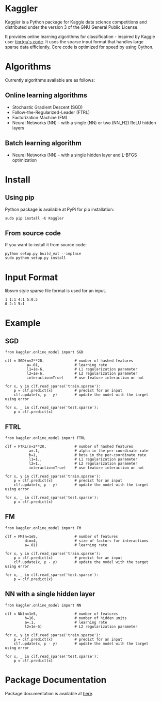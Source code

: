 # Kaggler
Kaggler is a Python package for Kaggle data science competitions and distributed under the version 3 of the GNU General Public License.

It provides online learning algorithms for classification - inspired by Kaggle user [tinrtgu's code](http://goo.gl/K8hQBx).  It uses the sparse input format that handles large sparse data efficiently.  Core code is optimized for speed by using Cython.

# Algorithms
Currently algorithms available are as follows:

## Online learning algorithms
* Stochastic Gradient Descent (SGD)
* Follow-the-Regularized-Leader (FTRL)
* Factorization Machine (FM)
* Neural Networks (NN) - with a single (NN) or two (NN_H2) ReLU hidden layers

## Batch learning algorithm
* Neural Networks (NN) - with a single hidden layer and L-BFGS optimization

# Install
## Using pip
Python package is available at PyPi for pip installation:
```
sudo pip install -U Kaggler
```

## From source code
If you want to install it from source code:
```
python setup.py build_ext --inplace
sudo python setup.py install
```

# Input Format
libsvm style sparse file format is used for an input.
```
1 1:1 4:1 5:0.5
0 2:1 5:1
```

# Example
## SGD
```
from kaggler.online_model import SGD

clf = SGD(n=2**20,              # number of hashed features
          a=.01,                # learning rate
          l1=1e-6,              # L1 regularization parameter
          l2=1e-6,              # L2 regularization parameter
          interaction=True)     # use feature interaction or not

for x, y in clf.read_sparse('train.sparse'):
    p = clf.predict(x)          # predict for an input
    clf.update(x, p - y)        # update the model with the target using error

for x, _ in clf.read_sparse('test.sparse'):
    p = clf.predict(x)
```


## FTRL
```
from kaggler.online_model import FTRL

clf = FTRL(n=2**20,             # number of hashed features
           a=.1,                # alpha in the per-coordinate rate
           b=1,                 # beta in the per-coordinate rate
           l1=1.,               # L1 regularization parameter
           l2=1.,               # L2 regularization parameter
           interaction=True)    # use feature interaction or not

for x, y in clf.read_sparse('train.sparse'):
    p = clf.predict(x)          # predict for an input
    clf.update(x, p - y)        # update the model with the target using error

for x, _ in clf.read_sparse('test.sparse'):
    p = clf.predict(x)
```

## FM
```
from kaggler.online_model import FM

clf = FM(n=1e5,                 # number of features
         dim=4,                 # size of factors for interactions
         a=.01)                 # learning rate

for x, y in clf.read_sparse('train.sparse'):
    p = clf.predict(x)          # predict for an input
    clf.update(x, p - y)        # update the model with the target using error

for x, _ in clf.read_sparse('test.sparse'):
    p = clf.predict(x)
```

## NN with a single hidden layer
```
from kaggler.online_model import NN

clf = NN(n=1e5,                 # number of features
         h=16,                  # number of hidden units
         a=.1,                  # learning rate
         l2=1e-6)               # L2 regularization parameter

for x, y in clf.read_sparse('train.sparse'):
    p = clf.predict(x)          # predict for an input
    clf.update(x, p - y)        # update the model with the target using error

for x, _ in clf.read_sparse('test.sparse'):
    p = clf.predict(x)
```

# Package Documentation
Package documentation is available at [here](http://pythonhosted.org//Kaggler).

